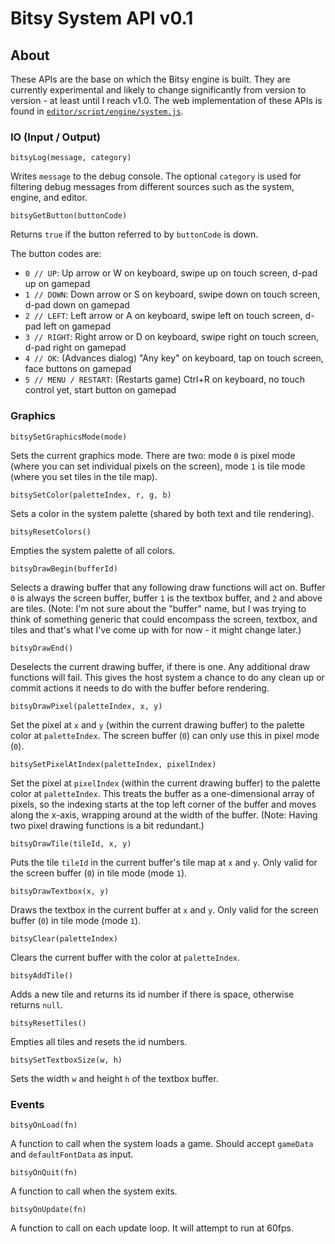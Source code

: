 # Bitsy System API v0.1 #

## About ##
These APIs are the base on which the Bitsy engine is built. They are currently experimental and likely to change significantly from version to version - at least until I reach v1.0. The web implementation of these APIs is found in [`editor/script/engine/system.js`](https://github.com/le-doux/bitsy/blob/main/editor/script/engine/system.js).

### IO (Input / Output) ###

`bitsyLog(message, category)`

Writes `message` to the debug console. The optional `category` is used for filtering debug messages from different sources such as the system, engine, and editor.

`bitsyGetButton(buttonCode)`

Returns `true` if the button referred to by `buttonCode` is down.

The button codes are:
* `0 // UP`: Up arrow or W on keyboard, swipe up on touch screen, d-pad up on gamepad
* `1 // DOWN`: Down arrow or S on keyboard, swipe down on touch screen, d-pad down on gamepad
* `2 // LEFT`: Left arrow or A on keyboard, swipe left on touch screen, d-pad left on gamepad
* `3 // RIGHT`: Right arrow or D on keyboard, swipe right on touch screen, d-pad right on gamepad
* `4 // OK`: (Advances dialog) "Any key" on keyboard, tap on touch screen, face buttons on gamepad
* `5 // MENU / RESTART`: (Restarts game) Ctrl+R on keyboard, no touch control yet, start button on gamepad

### Graphics ###

`bitsySetGraphicsMode(mode)`

Sets the current graphics mode. There are two: mode `0` is pixel mode (where you can set individual pixels on the screen), mode `1` is tile mode (where you set tiles in the tile map).

`bitsySetColor(paletteIndex, r, g, b)`

Sets a color in the system palette (shared by both text and tile rendering).

`bitsyResetColors()`

Empties the system palette of all colors.

`bitsyDrawBegin(bufferId)`

Selects a drawing buffer that any following draw functions will act on. Buffer `0` is always the screen buffer, buffer `1` is the textbox buffer, and `2` and above are tiles. (Note: I'm not sure about the "buffer" name, but I was trying to think of something generic that could encompass the screen, textbox, and tiles and that's what I've come up with for now - it might change later.)

`bitsyDrawEnd()`

Deselects the current drawing buffer, if there is one. Any additional draw functions will fail. This gives the host system a chance to do any clean up or commit actions it needs to do with the buffer before rendering.

`bitsyDrawPixel(paletteIndex, x, y)`

Set the pixel at `x` and `y` (within the current drawing buffer) to the palette color at `paletteIndex`. The screen buffer (`0`) can only use this in pixel mode (`0`).

`bitsySetPixelAtIndex(paletteIndex, pixelIndex)`

Set the pixel at `pixelIndex` (within the current drawing buffer) to the palette color at `paletteIndex`. This treats the buffer as a one-dimensional array of pixels, so the indexing starts at the top left corner of the buffer and moves along the x-axis, wrapping around at the width of the buffer. (Note: Having two pixel drawing functions is a bit redundant.)

`bitsyDrawTile(tileId, x, y)`

Puts the tile `tileId` in the current buffer's tile map at `x` and `y`. Only valid for the screen buffer (`0`) in tile mode (mode `1`).

`bitsyDrawTextbox(x, y)`

Draws the textbox in the current buffer at `x` and `y`. Only valid for the screen buffer (`0`) in tile mode (mode `1`).

`bitsyClear(paletteIndex)`

Clears the current buffer with the color at `paletteIndex`.

`bitsyAddTile()`

Adds a new tile and returns its id number if there is space, otherwise returns `null`.

`bitsyResetTiles()`

Empties all tiles and resets the id numbers.

`bitsySetTextboxSize(w, h)`

Sets the width `w` and height `h` of the textbox buffer.

### Events ###

`bitsyOnLoad(fn)`

A function to call when the system loads a game. Should accept `gameData` and `defaultFontData` as input.

`bitsyOnQuit(fn)`

A function to call when the system exits.

`bitsyOnUpdate(fn)`

A function to call on each update loop. It will attempt to run at 60fps.